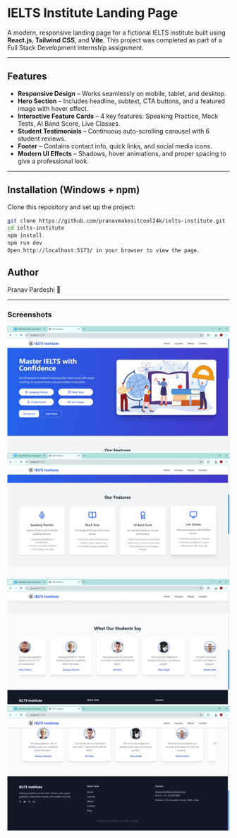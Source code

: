 # IELTS Institute Landing Page

A modern, responsive landing page for a fictional IELTS institute built using **React.js**, **Tailwind CSS**, and **Vite**. This project was completed as part of a Full Stack Development internship assignment.

---

## Features

- **Responsive Design** – Works seamlessly on mobile, tablet, and desktop.  
- **Hero Section** – Includes headline, subtext, CTA buttons, and a featured image with hover effect.  
- **Interactive Feature Cards** – 4 key features: Speaking Practice, Mock Tests, AI Band Score, Live Classes.  
- **Student Testimonials** – Continuous auto-scrolling carousel with 6 student reviews.  
- **Footer** – Contains contact info, quick links, and social media icons.  
- **Modern UI Effects** – Shadows, hover animations, and proper spacing to give a professional look.

---

## Installation (Windows + npm)

Clone this repository and set up the project:

```bash
git clone https://github.com/pranavmakesitcool24k/ielts-institute.git
cd ielts-institute
npm install
npm run dev
Open http://localhost:5173/ in your browser to view the page.
```

## Author

Pranav Pardeshi 💜

---
### Screenshots

![Hero Section](screenshots/one.png)
![Features Section](screenshots/two.png)
![Testimonials Section](screenshots/three.png)
![Footer Section](screenshots/four.png)
